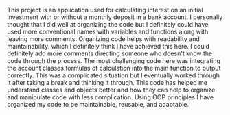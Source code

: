 This project is an application used for calculating interest on an initial investment with or without a monthly deposit in a bank account. I personally thought that I did well at organizing the code but I definitely could have used more conventional names with variables and functions along with leaving more comments. Organizing code helps with readability and maintainability. which I definitely think I have achieved this here. I could definitely add more comments directing someone who doesn't know the code through the process. The most challenging code here was integrating the account classes formulas of calculation into the main function to output correctly. This was a complicated situation but I eventually worked through it after taking a break and thinking it through. This code has helped me understand classes and objects better and how they can help to organize and manipulate code with less complication. Using OOP principles I have organized my code to be maintainable, reusable, and adaptable.
